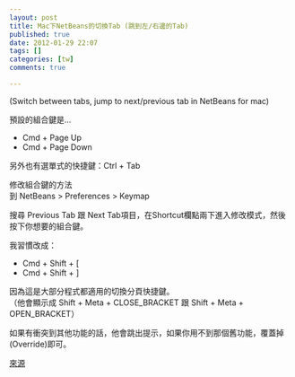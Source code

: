 ```yaml
---
layout: post
title: Mac下NetBeans的切換Tab (跳到左/右邊的Tab)
published: true
date: 2012-01-29 22:07
tags: []
categories: [tw]
comments: true

---
```



(Switch between tabs, jump to next/previous tab in NetBeans for mac)  
  
預設的組合鍵是...  

* Cmd + Page Up
* Cmd + Page Down

另外也有選單式的快捷鍵：Ctrl + Tab  
  
修改組合鍵的方法  
到 NetBeans > Preferences > Keymap  
  
搜尋 Previous Tab 跟 Next Tab項目，在Shortcut欄點兩下進入修改模式，然後按下你想要的組合鍵。  
  
我習慣改成：  

* Cmd + Shift + [
* Cmd + Shift + ]

因為這是大部分程式都適用的切換分頁快捷鍵。  
（他會顯示成 Shift + Meta + CLOSE_BRACKET 跟 Shift + Meta + OPEN_BRACKET）  
  
如果有衝突到其他功能的話，他會跳出提示，如果你用不到那個舊功能，覆蓋掉(Override)即可。  
  
[來源][1]

[1]: http://stackoverflow.com/questions/3579458/switch-between-tabs-in-netbeans-on-mac
